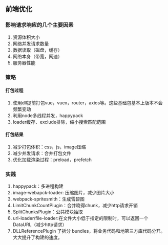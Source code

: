 ## 前端优化

### 影响请求响应的几个主要因素
  1. 资源体积大小
  2. 网络并发请求数量
  3. 数据读取（磁盘，缓存）
  4. 网络本身（带宽，网速）
  5. 服务器性能

### 策略

#### 打包过程
  1. 使用dll提前打包vue，vuex，router，axios等。这些基础包基本上版本不会频繁变动
  2. 利用node多线程并发，happypack
  3. loader缓存、exclude排除，缩小搜索匹配范围

#### 打包结果
  1. 减少打包体积：css，js，image压缩
  2. 减少并发请求：合并打包文件
  3. 优化加载渲染过程：preload，prefetch

### 实践
  1. happypack：多进程构建
  2. image-webapck-loader: 压缩图片，减少图片大小
  3. webpack-spritesmith：生成雪碧图
  4. LimitChunkCountPlugin：合并晓得chunk，减少http请求开销
  5. SplitChunksPlugin：公共模块抽取
  6. url-loader/file-loader:在文件大小低于指定的限制时，可以返回一个 DataURL（减少http请求）
  7. DLLReferencePlugin 了拆分 bundles，将业务代码和地第三方库代码分开。大大提升了构建的速度。
